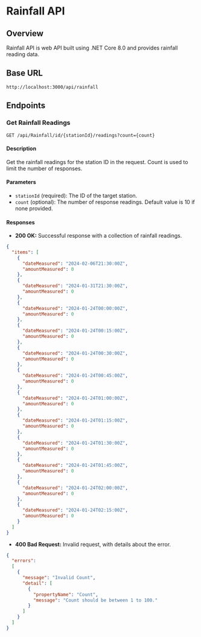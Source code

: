 # Rainfall API

## Overview
Rainfall API is web API built using .NET Core 8.0 and provides rainfall reading data. 

## Base URL
`http://localhost:3000/api/rainfall`

## Endpoints

### Get Rainfall Readings


`GET /api/Rainfall/id/{stationId}/readings?count={count}`

#### Description

Get the rainfall readings for the station ID in the request. Count is used to limit the number of responses.

#### Parameters

- `stationId` (required): The ID of the target station.
- `count` (optional): The number of response readings. Default value is 10 if none provided.

#### Responses
- **200 OK:** Successful response with a collection of rainfall readings.
```json
{
  "items": [
    {
      "dateMeasured": "2024-02-06T21:30:00Z",
      "amountMeasured": 0
    },
    {
      "dateMeasured": "2024-01-31T21:30:00Z",
      "amountMeasured": 0
    },
    {
      "dateMeasured": "2024-01-24T00:00:00Z",
      "amountMeasured": 0
    },
    {
      "dateMeasured": "2024-01-24T00:15:00Z",
      "amountMeasured": 0
    },
    {
      "dateMeasured": "2024-01-24T00:30:00Z",
      "amountMeasured": 0
    },
    {
      "dateMeasured": "2024-01-24T00:45:00Z",
      "amountMeasured": 0
    },
    {
      "dateMeasured": "2024-01-24T01:00:00Z",
      "amountMeasured": 0
    },
    {
      "dateMeasured": "2024-01-24T01:15:00Z",
      "amountMeasured": 0
    },
    {
      "dateMeasured": "2024-01-24T01:30:00Z",
      "amountMeasured": 0
    },
    {
      "dateMeasured": "2024-01-24T01:45:00Z",
      "amountMeasured": 0
    },
    {
      "dateMeasured": "2024-01-24T02:00:00Z",
      "amountMeasured": 0
    },
    {
      "dateMeasured": "2024-01-24T02:15:00Z",
      "amountMeasured": 0
    }
  ]
}
```

- **400 Bad Request:** Invalid request, with details about the error.
```json
{
  "errors": 
  [
    {
      "message": "Invalid Count",
      "detail": [
        {
          "propertyName": "Count",
          "message": "Count should be between 1 to 100."
        }
      ]
    }
  ]
}
```